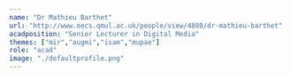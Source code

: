 ```yaml
---
name: "Dr Mathieu Barthet"
url: "http://www.eecs.qmul.ac.uk/people/view/4808/dr-mathieu-barthet"
acadposition: "Senior Lecturer in Digital Media"
themes: ["mir","augmi","isam","mupae"]
role: "acad"
image: "./defaultprofile.png"
---
```

